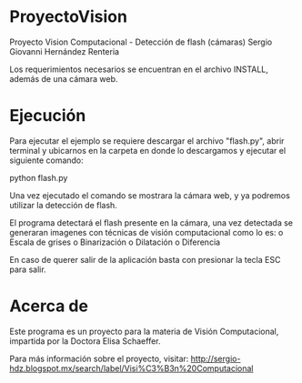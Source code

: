 ProyectoVision
==============

Proyecto Vision Computacional - Detección de flash (cámaras)
Sergio Giovanni Hernández Renteria


Los requerimientos necesarios se encuentran en el archivo INSTALL, además de una cámara web.


Ejecución
=========

Para ejecutar el ejemplo se requiere descargar el archivo "flash.py", abrir terminal y
ubicarnos en la carpeta en donde lo descargamos y ejecutar el siguiente comando:

python flash.py

Una vez ejecutado el comando se mostrara la cámara web, y ya podremos utilizar la detección
de flash.

El programa detectará el flash presente en la cámara, una vez detectada se generaran imagenes con
técnicas de visión computacional como lo es:
 o Escala de grises
 o Binarización
 o Dilatación
 o Diferencia


En caso de querer salir de la aplicación basta con presionar la tecla ESC para salir.


Acerca de
=========

Este programa es un proyecto para la materia de Visión Computacional, impartida por la Doctora Elisa Schaeffer. 

Para más información sobre el proyecto, visitar:
http://sergio-hdz.blogspot.mx/search/label/Visi%C3%B3n%20Computacional
